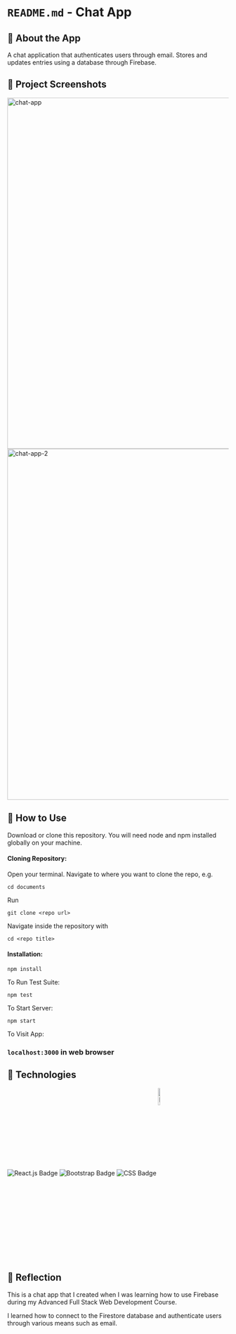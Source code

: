 # `README.md` - Chat App

## 💬 About the App

A chat application that authenticates users through email. Stores and updates entries using a database through Firebase. 

## 📸 Project Screenshots

<img width="800" alt="chat-app" src="https://user-images.githubusercontent.com/89995514/172221820-870cd95f-ff64-4538-afdd-62d583c1ee28.png">
<img width="800" alt="chat-app-2" src="https://user-images.githubusercontent.com/89995514/172223116-3d889781-b7a4-488d-9e5f-9b9552783ac6.png">


## 📝 How to Use

Download or clone this repository. You will need node and npm installed globally on your machine.

#### Cloning Repository: 

Open your terminal. Navigate to where you want to clone the repo, e.g.

```
cd documents
```  
 
Run

```
git clone <repo url>
```

Navigate inside the repository with 

```
cd <repo title>
``` 

#### Installation:

```
npm install
``` 

To Run Test Suite:

```
npm test
``` 

To Start Server:

```
npm start
``` 

To Visit App:

### `localhost:3000` in web browser


## 🔨 Technologies


![React.js Badge](https://img.shields.io/badge/React-20232A?style=for-the-badge&logo=react&logoColor=61DAFB)
![Bootstrap Badge](https://img.shields.io/badge/Bootstrap-563D7C?style=for-the-badge&logo=bootstrap&logoColor=white)
![CSS Badge](https://img.shields.io/badge/CSS3-1572B6?style=for-the-badge&logo=css3&logoColor=white)
<img src="https://logodix.com/logo/1858283.png" alt="Firebase badge" width="10%" align="center"/> 


## 🤔 Reflection

This is a chat app that I created when I was learning how to use Firebase during my Advanced Full Stack Web Development Course. 

I learned how to connect to the Firestore database and authenticate users through various means such as email. 

